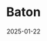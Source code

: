 ---  
layout: startup_page  
title: "Baton"  
id: "batonmarket.com"  
permalink: "/batonbatonmarket.com01222025/"  
website: "https://www.batonmarket.com/"  
funding_round: "Series A"  
funding_amount: "$10M"  
investors: "Obvious Ventures, Burst Capital, FJ Labs, Fluent Ventures, 75 & Sunny, Divergent Capital, Bloomberg Beta, Zeno Ventures"  
about: "Baton is a marketplace for small and medium-sized business acquisitions, aiming to revolutionize how small business owners sell their businesses and how buyers acquire them. It offers a significantly higher success rate than competitors, providing a streamlined process with verified data, technological support, and cost savings. Baton partners with various professionals to support sellers and buyers throughout the transaction."  
markets: "Fintech, M&A, Other Financial Services"  
hq: "New York, New York, United States"  
founded_year: "2021"  
linkedin: "https://www.linkedin.com/company/batonmarket"  
twitter: "https://twitter.com/baton_market"  
instagram: ""  
facebook: "https://www.facebook.com/batonmarketplace"  
crunchbase: "https://www.crunchbase.com/organization/baton-5030"  
pitchbook: "https://pitchbook.com/profiles/company/489349-18"  

date_display: "22-Jan-2025"  
date: "2025-01-22"

# SEO Optimization  
meta_title: "Baton - Series A Funding ($10M)"  
meta_description: "Baton, Baton is a marketplace for small and medium-sized business acquisitions, aiming to revolutionize how small business owners sell their businesses and h..."  
meta_keywords: "Baton, Fintech, M&A, Other Financial Services, Series A funding"  
canonical_url: "https://startup.projectstartups.com/batonbatonmarket.com01222025/"  
---